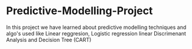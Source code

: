 # Predictive-Modelling-Project
In this project we have learned about predictive modelling techniques and algo's used like Linear reggresion, Logistic regression linear Discrimenant Analysis and Decision Tree (CART)
